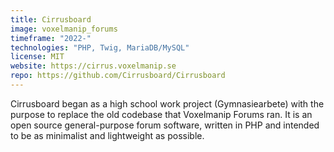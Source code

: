 ```yaml
---
title: Cirrusboard
image: voxelmanip_forums
timeframe: "2022-"
technologies: "PHP, Twig, MariaDB/MySQL"
license: MIT
website: https://cirrus.voxelmanip.se
repo: https://github.com/Cirrusboard/Cirrusboard
---
```


Cirrusboard began as a high school work project (Gymnasiearbete) with the purpose to replace the old codebase that Voxelmanip Forums ran. It is an open source general-purpose forum software, written in PHP and intended to be as minimalist and lightweight as possible.


